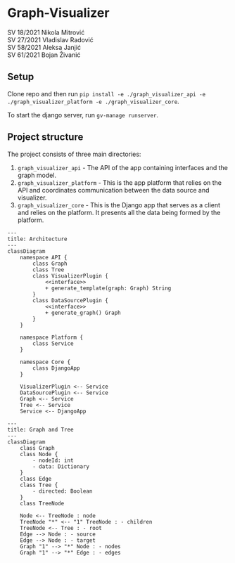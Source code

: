 # Graph-Visualizer <br>
SV 18/2021 Nikola Mitrović <br>
SV 27/2021 Vladislav Radović <br>
SV 58/2021 Aleksa Janjić <br>
SV 61/2021 Bojan Živanić

## Setup
Clone repo and then run `pip install -e ./graph_visualizer_api -e ./graph_visualizer_platform -e ./graph_visualizer_core`.

To start the django server, run `gv-manage runserver`.

## Project structure
The project consists of three main directories:
1. `graph_visualizer_api` - The API of the app containing interfaces and the graph model.
2. `graph_visualizer_platform` - This is the app platform that relies on the API and coordinates communication between the data source and visualizer.
3. `graph_visualizer_core` - This is the Django app that serves as a client and relies on the platform. It presents all the data being formed by the platform.

```mermaid
---
title: Architecture
---
classDiagram
    namespace API {
        class Graph
        class Tree
        class VisualizerPlugin {
            <<interface>>
            + generate_template(graph: Graph) String
        }
        class DataSourcePlugin {
            <<interface>>
            + generate_graph() Graph
        }
    }
    
    namespace Platform {
        class Service
    }
    
    namespace Core {
        class DjangoApp
    }
    
    VisualizerPlugin <-- Service
    DataSourcePlugin <-- Service
    Graph <-- Service
    Tree <-- Service
    Service <-- DjangoApp
```

```mermaid
---
title: Graph and Tree
---
classDiagram
    class Graph
    class Node {
        - nodeId: int
        - data: Dictionary
    }
    class Edge
    class Tree {
        - directed: Boolean
    }
    class TreeNode
    
    Node <-- TreeNode : node
    TreeNode "*" <-- "1" TreeNode : - children
    TreeNode <-- Tree : - root
    Edge --> Node : - source
    Edge --> Node : - target
    Graph "1" --> "*" Node : - nodes
    Graph "1" --> "*" Edge : - edges
```